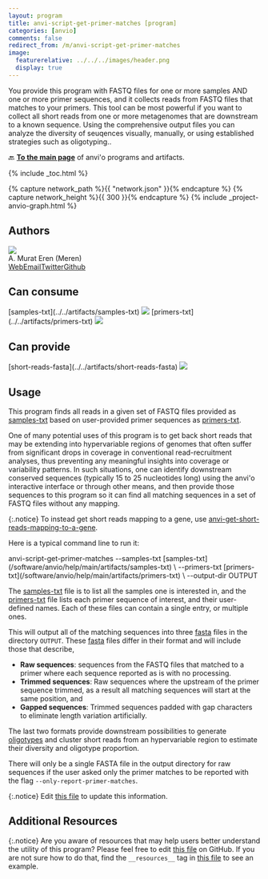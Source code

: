```yaml
---
layout: program
title: anvi-script-get-primer-matches [program]
categories: [anvio]
comments: false
redirect_from: /m/anvi-script-get-primer-matches
image:
  featurerelative: ../../../images/header.png
  display: true
---
```


You provide this program with FASTQ files for one or more samples AND one or more primer sequences, and it collects reads from FASTQ files that matches to your primers. This tool can be most powerful if you want to collect all short reads from one or more metagenomes that are downstream to a known sequence. Using the comprehensive output files you can analyze the diversity of seuqences visually, manually, or using established strategies such as oligotyping..

🔙 **[To the main page](../../)** of anvi'o programs and artifacts.


{% include _toc.html %}
<div id="svg" class="subnetwork"></div>
{% capture network_path %}{{ "network.json" }}{% endcapture %}
{% capture network_height %}{{ 300 }}{% endcapture %}
{% include _project-anvio-graph.html %}


## Authors

<div class="page-author"><div class="page-author-info"><div class="page-person-photo"><img class="page-person-photo-img" src="../../images/authors/meren.jpg" /></div><div class="page-person-info-box"><span class="page-author-name">A. Murat Eren (Meren)</span><div class="page-author-social-box"><a href="http://meren.org" class="person-social" target="_blank"><i class="fa fa-fw fa-home"></i>Web</a><a href="mailto:a.murat.eren@gmail.com" class="person-social" target="_blank"><i class="fa fa-fw fa-envelope-square"></i>Email</a><a href="http://twitter.com/merenbey" class="person-social" target="_blank"><i class="fa fa-fw fa-twitter-square"></i>Twitter</a><a href="http://github.com/meren" class="person-social" target="_blank"><i class="fa fa-fw fa-github"></i>Github</a></div></div></div></div>



## Can consume


<p style="text-align: left" markdown="1"><span class="artifact-r">[samples-txt](../../artifacts/samples-txt) <img src="../../images/icons/TXT.png" class="artifact-icon-mini" /></span> <span class="artifact-r">[primers-txt](../../artifacts/primers-txt) <img src="../../images/icons/TXT.png" class="artifact-icon-mini" /></span></p>


## Can provide


<p style="text-align: left" markdown="1"><span class="artifact-p">[short-reads-fasta](../../artifacts/short-reads-fasta) <img src="../../images/icons/FASTA.png" class="artifact-icon-mini" /></span></p>


## Usage


This program finds all reads in a given set of FASTQ files provided as <span class="artifact-n">[samples-txt](/software/anvio/help/main/artifacts/samples-txt)</span> based on user-provided primer sequences as <span class="artifact-n">[primers-txt](/software/anvio/help/main/artifacts/primers-txt)</span>.

One of many potential uses of this program is to get back short reads that may be extending into hypervariable regions of genomes that often suffer from significant drops in coverage in conventional read-recruitment analyses, thus preventing any meaningful insights into coverage or variability patterns. In such situations, one can identify downstream conserved sequences (typically 15 to 25 nucleotides long) using the anvi'o interactive interface or through other means, and then provide those sequences to this program so it can find all matching sequences in a set of FASTQ files without any mapping.

{:.notice}
To instead get short reads mapping to a gene, use <span class="artifact-p">[anvi-get-short-reads-mapping-to-a-gene](/software/anvio/help/main/programs/anvi-get-short-reads-mapping-to-a-gene)</span>.

Here is a typical command line to run it:

<div class="codeblock" markdown="1">
anvi&#45;script&#45;get&#45;primer&#45;matches &#45;&#45;samples&#45;txt <span class="artifact&#45;n">[samples&#45;txt](/software/anvio/help/main/artifacts/samples&#45;txt)</span> \
                               &#45;&#45;primers&#45;txt <span class="artifact&#45;n">[primers&#45;txt](/software/anvio/help/main/artifacts/primers&#45;txt)</span> \
                               &#45;&#45;output&#45;dir OUTPUT
</div>

The <span class="artifact-n">[samples-txt](/software/anvio/help/main/artifacts/samples-txt)</span> file is to list all the samples one is interested in, and the <span class="artifact-n">[primers-txt](/software/anvio/help/main/artifacts/primers-txt)</span> file lists each primer sequence of interest, and their user-defined names. Each of these files can contain a single entry, or multiple ones.

This will output all of the matching sequences into three <span class="artifact-n">[fasta](/software/anvio/help/main/artifacts/fasta)</span> files in the directory `OUTPUT`. These <span class="artifact-n">[fasta](/software/anvio/help/main/artifacts/fasta)</span> files differ in their format and will include those that describe,

* **Raw sequences**: sequences from the FASTQ files that matched to a primer where each sequence reported as is with no processing.
* **Trimmed sequences**: Raw sequences where the upstream of the primer sequence trimmed, as a result all matching sequences will start at the same position, and
* **Gapped sequences**: Trimmed sequences padded with gap characters to eliminate length variation artificially.

The last two formats provide downstream possibilities to generate <span class="artifact-n">[oligotypes](/software/anvio/help/main/artifacts/oligotypes)</span> and cluster short reads from an hypervariable region to estimate their diversity and oligotype proportion.

There will only be a single FASTA file in the output directory for raw sequences if the user asked only the primer matches to be reported with the flag `--only-report-primer-matches`.


{:.notice}
Edit [this file](https://github.com/merenlab/anvio/tree/master/anvio/docs/programs/anvi-script-get-primer-matches.md) to update this information.


## Additional Resources



{:.notice}
Are you aware of resources that may help users better understand the utility of this program? Please feel free to edit [this file](https://github.com/merenlab/anvio/tree/master/bin/anvi-script-get-primer-matches) on GitHub. If you are not sure how to do that, find the `__resources__` tag in [this file](https://github.com/merenlab/anvio/blob/master/bin/anvi-interactive) to see an example.
